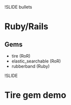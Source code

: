!SLIDE bullets
# Ruby/Rails
## Gems
* tire (RoR)
* elastic_searchable (RoR)
* rubberband (Ruby)

!SLIDE
# Tire gem demo